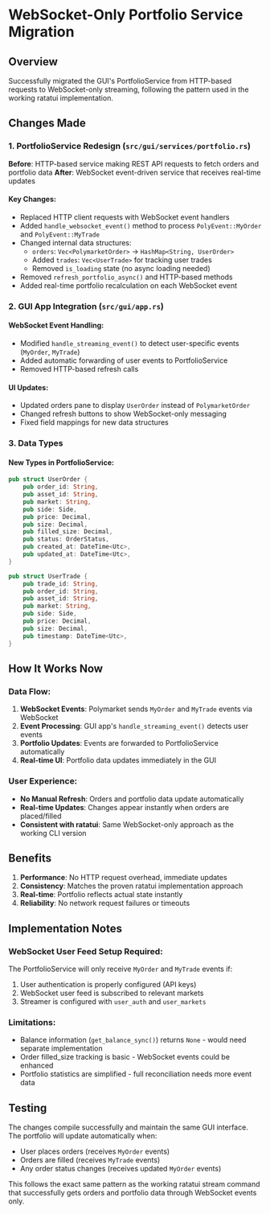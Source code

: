 # WebSocket-Only Portfolio Service Migration

## Overview

Successfully migrated the GUI's PortfolioService from HTTP-based requests to WebSocket-only streaming, following the pattern used in the working ratatui implementation.

## Changes Made

### 1. PortfolioService Redesign (`src/gui/services/portfolio.rs`)

**Before**: HTTP-based service making REST API requests to fetch orders and portfolio data
**After**: WebSocket event-driven service that receives real-time updates

#### Key Changes:
- Replaced HTTP client requests with WebSocket event handlers
- Added `handle_websocket_event()` method to process `PolyEvent::MyOrder` and `PolyEvent::MyTrade`
- Changed internal data structures:
  - `orders`: `Vec<PolymarketOrder>` → `HashMap<String, UserOrder>`
  - Added `trades`: `Vec<UserTrade>` for tracking user trades
  - Removed `is_loading` state (no async loading needed)
- Removed `refresh_portfolio_async()` and HTTP-based methods
- Added real-time portfolio recalculation on each WebSocket event

### 2. GUI App Integration (`src/gui/app.rs`)

#### WebSocket Event Handling:
- Modified `handle_streaming_event()` to detect user-specific events (`MyOrder`, `MyTrade`)
- Added automatic forwarding of user events to PortfolioService
- Removed HTTP-based refresh calls

#### UI Updates:
- Updated orders pane to display `UserOrder` instead of `PolymarketOrder`
- Changed refresh buttons to show WebSocket-only messaging
- Fixed field mappings for new data structures

### 3. Data Types

#### New Types in PortfolioService:
```rust
pub struct UserOrder {
    pub order_id: String,
    pub asset_id: String,
    pub market: String,
    pub side: Side,
    pub price: Decimal,
    pub size: Decimal,
    pub filled_size: Decimal,
    pub status: OrderStatus,
    pub created_at: DateTime<Utc>,
    pub updated_at: DateTime<Utc>,
}

pub struct UserTrade {
    pub trade_id: String,
    pub order_id: String,
    pub asset_id: String,
    pub market: String,
    pub side: Side,
    pub price: Decimal,
    pub size: Decimal,
    pub timestamp: DateTime<Utc>,
}
```

## How It Works Now

### Data Flow:
1. **WebSocket Events**: Polymarket sends `MyOrder` and `MyTrade` events via WebSocket
2. **Event Processing**: GUI app's `handle_streaming_event()` detects user events
3. **Portfolio Updates**: Events are forwarded to PortfolioService automatically
4. **Real-time UI**: Portfolio data updates immediately in the GUI

### User Experience:
- **No Manual Refresh**: Orders and portfolio data update automatically
- **Real-time Updates**: Changes appear instantly when orders are placed/filled
- **Consistent with ratatui**: Same WebSocket-only approach as the working CLI version

## Benefits

1. **Performance**: No HTTP request overhead, immediate updates
2. **Consistency**: Matches the proven ratatui implementation approach  
3. **Real-time**: Portfolio reflects actual state instantly
4. **Reliability**: No network request failures or timeouts

## Implementation Notes

### WebSocket User Feed Setup Required:
The PortfolioService will only receive `MyOrder` and `MyTrade` events if:
1. User authentication is properly configured (API keys)
2. WebSocket user feed is subscribed to relevant markets
3. Streamer is configured with `user_auth` and `user_markets`

### Limitations:
- Balance information (`get_balance_sync()`) returns `None` - would need separate implementation
- Order filled_size tracking is basic - WebSocket events could be enhanced
- Portfolio statistics are simplified - full reconciliation needs more event data

## Testing

The changes compile successfully and maintain the same GUI interface. The portfolio will update automatically when:
- User places orders (receives `MyOrder` events)
- Orders are filled (receives `MyTrade` events)
- Any order status changes (receives updated `MyOrder` events)

This follows the exact same pattern as the working ratatui stream command that successfully gets orders and portfolio data through WebSocket events only.